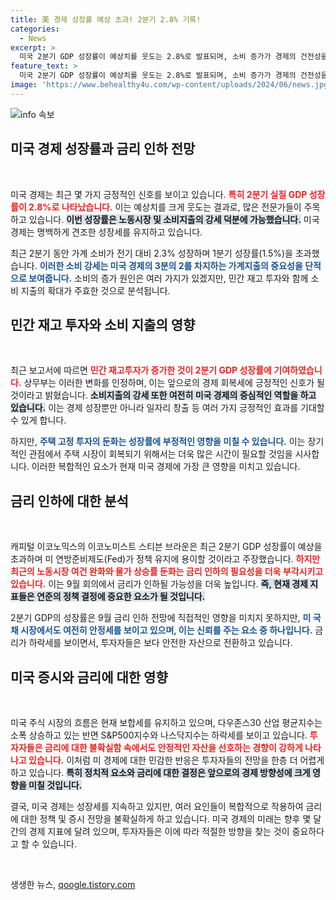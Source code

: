 ```yaml
---
title: 美 경제 성장률 예상 초과! 2분기 2.8% 기록!
categories:
  - News
excerpt: >
  미국 2분기 GDP 성장률이 예상치를 웃도는 2.8%로 발표되며, 소비 증가가 경제의 건전성을 보여줬다. 그러나 노동시장 둔화와 금리 인하 기대감이 오락가락, 투자자들의 시선이 집중되고 있다!
feature_text: >
  미국 2분기 GDP 성장률이 예상치를 웃도는 2.8%로 발표되며, 소비 증가가 경제의 건전성을 보여줬다. 그러나 노동시장 둔화와 금리 인하 기대감이 오락가락, 투자자들의 시선이 집중되고 있다!
image: 'https://www.behealthy4u.com/wp-content/uploads/2024/06/news.jpg'
---
```


<p><img src="https://www.behealthy4u.com/wp-content/uploads/2024/06/news.jpg" alt="info 속보" /></p>

<h2 data-ke-size="size26">미국 경제 성장률과 금리 인하 전망</h2>

<p data-ke-size="size16">&nbsp;</p>

<p>미국 경제는 최근 몇 가지 긍정적인 신호를 보이고 있습니다. <b><span style="color: #ee2323;">특히 2분기 실질 GDP 성장률이 2.8%로 나타났습니다.</span></b> 이는 예상치를 크게 웃도는 결과로, 많은 전문가들이 주목하고 있습니다. <b><span style="background-color: #21538527;">이번 성장률은 노동시장 및 소비지출의 강세 덕분에 가능했습니다.</span></b> 미국 경제는 명백하게 견조한 성장세를 유지하고 있습니다. </p>

<p>최근 2분기 동안 가계 소비가 전기 대비 2.3% 성장하며 1분기 성장률(1.5%)을 초과했습니다. <b><span style="color: #1a5490;">이러한 소비 강세는 미국 경제의 3분의 2를 차지하는 가계지출의 중요성을 단적으로 보여줍니다.</span></b> 소비의 증가 원인은 여러 가지가 있겠지만, 민간 재고 투자와 함께 소비 지출의 확대가 주효한 것으로 분석됩니다.</p>

<h2 data-ke-size="size26">민간 재고 투자와 소비 지출의 영향</h2>

<p data-ke-size="size16">&nbsp;</p>

<p>최근 보고서에 따르면 <b><span style="color: #ee2323;">민간 재고투자가 증가한 것이 2분기 GDP 성장률에 기여하였습니다.</span></b> 상무부는 이러한 변화를 인정하며, 이는 앞으로의 경제 회복세에 긍정적인 신호가 될 것이라고 밝혔습니다. <b><span style="background-color: #21538527;">소비지출의 강세 또한 여전히 미국 경제의 중심적인 역할을 하고 있습니다.</span></b> 이는 경제 성장뿐만 아니라 일자리 창출 등 여러 가지 긍정적인 효과를 기대할 수 있게 합니다.</p>

<p>하지만, <b><span style="color: #1a5490;">주택 고정 투자의 둔화는 성장률에 부정적인 영향을 미칠 수 있습니다.</span></b> 이는 장기적인 관점에서 주택 시장이 회복되기 위해서는 더욱 많은 시간이 필요할 것임을 시사합니다. 이러한 복합적인 요소가 현재 미국 경제에 가장 큰 영향을 미치고 있습니다.</p>

<h2 data-ke-size="size26">금리 인하에 대한 분석</h2>

<p data-ke-size="size16">&nbsp;</p>

<p>캐피털 이코노믹스의 이코노미스트 스티븐 브라운은 최근 2분기 GDP 성장률이 예상을 초과하며 미 연방준비제도(Fed)가 정책 유지에 용이할 것이라고 주장했습니다. <b><span style="color: #ee2323;">하지만 최근의 노동시장 여건 완화와 물가 상승률 둔화는 금리 인하의 필요성을 더욱 부각시키고 있습니다.</span></b> 이는 9월 회의에서 금리가 인하될 가능성을 더욱 높입니다. <b><span style="background-color: #21538527;">즉, 현재 경제 지표들은 연준의 정책 결정에 중요한 요소가 될 것입니다.</span></b></p>

<p>2분기 GDP의 성장률은 9월 금리 인하 전망에 직접적인 영향을 미치지 못하지만, <b><span style="color: #1a5490;">미 국채 시장에서도 여전히 안정세를 보이고 있으며, 이는 신뢰를 주는 요소 중 하나입니다.</span></b> 금리가 하락세를 보이면서, 투자자들은 보다 안전한 자산으로 전환하고 있습니다.</p>

<h2 data-ke-size="size26">미국 증시와 금리에 대한 영향</h2>

<p data-ke-size="size16">&nbsp;</p>

<p>미국 주식 시장의 흐름은 현재 보합세를 유지하고 있으며, 다우존스30 산업 평균지수는 소폭 상승하고 있는 반면 S&amp;P500지수와 나스닥지수는 하락세를 보이고 있습니다. <b><span style="color: #ee2323;">투자자들은 금리에 대한 불확실함 속에서도 안정적인 자산을 선호하는 경향이 강하게 나타나고 있습니다.</span></b> 이처럼 미 경제에 대한 민감한 반응은 투자자들의 전망을 한층 더 어렵게 하고 있습니다. <b><span style="background-color: #21538527;">특히 정치적 요소와 금리에 대한 결정은 앞으로의 경제 방향성에 크게 영향을 미칠 것입니다.</span></b></p>

<p>결국, 미국 경제는 성장세를 지속하고 있지만, 여러 요인들이 복합적으로 작용하여 금리에 대한 정책 및 증시 전망을 불확실하게 하고 있습니다. 미국 경제의 미래는 향후 몇 달간의 경제 지표에 달려 있으며, 투자자들은 이에 따라 적절한 방향을 찾는 것이 중요하다고 할 수 있습니다. </p>

<p data-ke-size="size16">&nbsp;</p>
생생한 뉴스, <a href="https://qoogle.tistory.com" rel="dofollow">qoogle.tistory.com</a>


